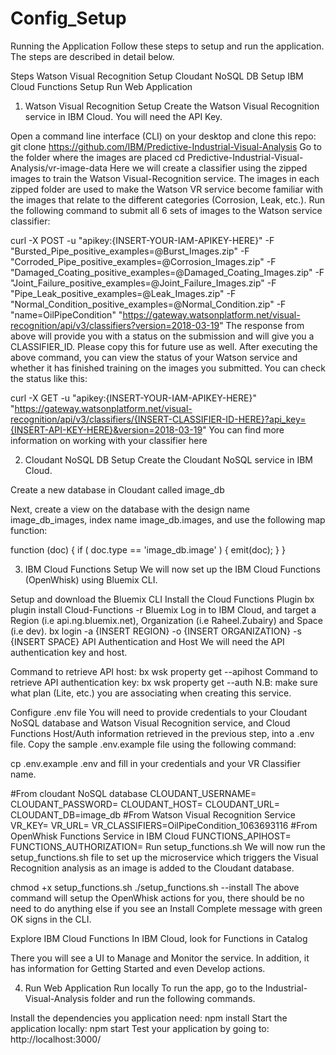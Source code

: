 # Config_Setup
Running the Application
Follow these steps to setup and run the application. The steps are described in detail below.

Steps
Watson Visual Recognition Setup
Cloudant NoSQL DB Setup
IBM Cloud Functions Setup
Run Web Application
1. Watson Visual Recognition Setup
Create the Watson Visual Recognition service in IBM Cloud. You will need the API Key.

Open a command line interface (CLI) on your desktop and clone this repo:
git clone https://github.com/IBM/Predictive-Industrial-Visual-Analysis
Go to the folder where the images are placed
cd Predictive-Industrial-Visual-Analysis/vr-image-data
Here we will create a classifier using the zipped images to train the Watson Visual-Recognition service. The images in each zipped folder are used to make the Watson VR service become familiar with the images that relate to the different categories (Corrosion, Leak, etc.). Run the following command to submit all 6 sets of images to the Watson service classifier:

curl -X POST -u "apikey:{INSERT-YOUR-IAM-APIKEY-HERE}" -F "Bursted_Pipe_positive_examples=@Burst_Images.zip" -F "Corroded_Pipe_positive_examples=@Corrosion_Images.zip" -F "Damaged_Coating_positive_examples=@Damaged_Coating_Images.zip" -F "Joint_Failure_positive_examples=@Joint_Failure_Images.zip" -F "Pipe_Leak_positive_examples=@Leak_Images.zip" -F "Normal_Condition_positive_examples=@Normal_Condition.zip" -F "name=OilPipeCondition" "https://gateway.watsonplatform.net/visual-recognition/api/v3/classifiers?version=2018-03-19"
The response from above will provide you with a status on the submission and will give you a CLASSIFIER_ID. Please copy this for future use as well. After executing the above command, you can view the status of your Watson service and whether it has finished training on the images you submitted. You can check the status like this:

curl -X GET -u "apikey:{INSERT-YOUR-IAM-APIKEY-HERE}"  "https://gateway.watsonplatform.net/visual-recognition/api/v3/classifiers/{INSERT-CLASSIFIER-ID-HERE}?api_key={INSERT-API-KEY-HERE}&version=2018-03-19"
You can find more information on working with your classifier here

2. Cloudant NoSQL DB Setup
Create the Cloudant NoSQL service in IBM Cloud.

Create a new database in Cloudant called image_db



Next, create a view on the database with the design name image_db_images, index name image_db.images, and use the following map function:

function (doc) {
if ( doc.type == 'image_db.image' ) {
  emit(doc);
}
}


3. IBM Cloud Functions Setup
We will now set up the IBM Cloud Functions (OpenWhisk) using Bluemix CLI.

Setup and download the Bluemix CLI
Install the Cloud Functions Plugin
bx plugin install Cloud-Functions -r Bluemix
Log in to IBM Cloud, and target a Region (i.e api.ng.bluemix.net), Organization (i.e Raheel.Zubairy) and Space (i.e dev).
bx login -a {INSERT REGION} -o {INSERT ORGANIZATION} -s {INSERT SPACE}
API Authentication and Host
We will need the API authentication key and host.

Command to retrieve API host:
bx wsk property get --apihost
Command to retrieve API authentication key:
bx wsk property get --auth
N.B: make sure what plan (Lite, etc.) you are associating when creating this service.

Configure .env file
You will need to provide credentials to your Cloudant NoSQL database and Watson Visual Recognition service, and Cloud Functions Host/Auth information retrieved in the previous step, into a .env file. Copy the sample .env.example file using the following command:

cp .env.example .env
and fill in your credentials and your VR Classifier name.

#From cloudant NoSQL database
CLOUDANT_USERNAME=
CLOUDANT_PASSWORD=
CLOUDANT_HOST=
CLOUDANT_URL=
CLOUDANT_DB=image_db
#From Watson Visual Recognition Service
VR_KEY=
VR_URL=
VR_CLASSIFIERS=OilPipeCondition_1063693116
#From OpenWhisk Functions Service in IBM Cloud
FUNCTIONS_APIHOST=
FUNCTIONS_AUTHORIZATION=
Run setup_functions.sh
We will now run the setup_functions.sh file to set up the microservice which triggers the Visual Recognition analysis as an image is added to the Cloudant database.

chmod +x setup_functions.sh
./setup_functions.sh --install
The above command will setup the OpenWhisk actions for you, there should be no need to do anything else if you see an Install Complete message with green OK signs in the CLI.

Explore IBM Cloud Functions
In IBM Cloud, look for Functions in Catalog

There you will see a UI to Manage and Monitor the service. In addition, it has information for Getting Started and even Develop actions.



4. Run Web Application
Run locally
To run the app, go to the Industrial-Visual-Analysis folder and run the following commands.

Install the dependencies you application need:
npm install
Start the application locally:
npm start
Test your application by going to: http://localhost:3000/
